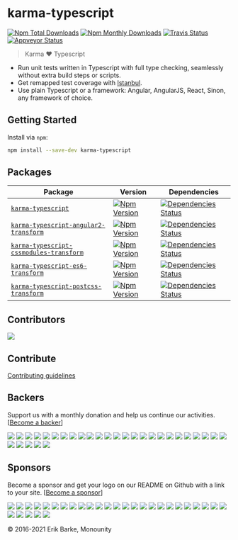 # karma-typescript

<a href="https://www.npmjs.com/package/karma-typescript"><img alt="Npm Total Downloads" src="https://img.shields.io/npm/dt/karma-typescript.svg"></a>
<a href="https://www.npmjs.com/package/karma-typescript"><img alt="Npm Monthly Downloads" src="https://img.shields.io/npm/dm/karma-typescript.svg"></a>
<a href="https://travis-ci.org/monounity/karma-typescript"><img alt="Travis Status" src="https://img.shields.io/travis/monounity/karma-typescript/master.svg?label=travis"></a>
<a href="https://ci.appveyor.com/project/monounity/karma-typescript"><img alt="Appveyor Status" src="https://img.shields.io/appveyor/ci/monounity/karma-typescript/master.svg?label=appveyor"></a>

> Karma :heart: Typescript

* Run unit tests written in Typescript with full type checking, seamlessly without extra build steps or scripts.
* Get remapped test coverage with [Istanbul](https://istanbul.js.org).
* Use plain Typescript or a framework: Angular, AngularJS, React, Sinon, any framework of choice.

## Getting Started

Install via `npm`:

```bash
npm install --save-dev karma-typescript
```

## Packages

| Package | Version | Dependencies |
|--------|-------|------------|
| [`karma-typescript`](/packages/karma-typescript) | [![Npm Version](https://img.shields.io/npm/v/karma-typescript.svg)](https://www.npmjs.com/package/karma-typescript) | [![Dependencies Status](https://david-dm.org/monounity/karma-typescript.svg?path=packages/karma-typescript)](https://david-dm.org/monounity/karma-typescript?path=packages/karma-typescript) |
| [`karma-typescript-angular2-transform`](/packages/karma-typescript-angular2-transform) | [![Npm Version](https://img.shields.io/npm/v/karma-typescript-angular2-transform.svg)](https://www.npmjs.com/package/karma-typescript-angular2-transform) | [![Dependencies Status](https://david-dm.org/monounity/karma-typescript/status.svg?path=packages/karma-typescript-angular2-transform)](https://david-dm.org/monounity/karma-typescript?path=packages/karma-typescript-angular2-transform) |
| [`karma-typescript-cssmodules-transform`](/packages/karma-typescript-cssmodules-transform) | [![Npm Version](https://img.shields.io/npm/v/karma-typescript-cssmodules-transform.svg)](https://www.npmjs.com/package/karma-typescript-cssmodules-transform) | [![Dependencies Status](https://david-dm.org/monounity/karma-typescript/status.svg?path=packages/karma-typescript-cssmodules-transform)](https://david-dm.org/monounity/karma-typescript?path=packages/karma-typescript-cssmodules-transform) |
| [`karma-typescript-es6-transform`](/packages/karma-typescript-es6-transform) | [![Npm Version](https://img.shields.io/npm/v/karma-typescript-es6-transform.svg)](https://www.npmjs.com/package/karma-typescript-es6-transform) | [![Dependencies Status](https://david-dm.org/monounity/karma-typescript/status.svg?path=packages/karma-typescript-es6-transform)](https://david-dm.org/monounity/karma-typescript?path=packages/karma-typescript-es6-transform) |
| [`karma-typescript-postcss-transform`](/packages/karma-typescript-postcss-transform) | [![Npm Version](https://img.shields.io/npm/v/karma-typescript-postcss-transform.svg)](https://www.npmjs.com/package/karma-typescript-postcss-transform) | [![Dependencies Status](https://david-dm.org/monounity/karma-typescript.svg?path=packages/karma-typescript-postcss-transform)](https://david-dm.org/monounity/karma-typescript?path=packages/karma-typescript-postcss-transform) |

## Contributors

<a href="https://github.com/monounity/karma-typescript/graphs/contributors"><img src="https://opencollective.com/karma-typescript/contributors.svg?width=890&button=false" /></a>

## Contribute

[Contributing guidelines](https://github.com/monounity/karma-typescript/wiki/Contributing)

## Backers

Support us with a monthly donation and help us continue our activities. [[Become a backer](https://opencollective.com/karma-typescript#backer)]

<a href="https://opencollective.com/karma-typescript/backer/0/website" target="_blank"><img src="https://opencollective.com/karma-typescript/backer/0/avatar.svg"></a>
<a href="https://opencollective.com/karma-typescript/backer/1/website" target="_blank"><img src="https://opencollective.com/karma-typescript/backer/1/avatar.svg"></a>
<a href="https://opencollective.com/karma-typescript/backer/2/website" target="_blank"><img src="https://opencollective.com/karma-typescript/backer/2/avatar.svg"></a>
<a href="https://opencollective.com/karma-typescript/backer/3/website" target="_blank"><img src="https://opencollective.com/karma-typescript/backer/3/avatar.svg"></a>
<a href="https://opencollective.com/karma-typescript/backer/4/website" target="_blank"><img src="https://opencollective.com/karma-typescript/backer/4/avatar.svg"></a>
<a href="https://opencollective.com/karma-typescript/backer/5/website" target="_blank"><img src="https://opencollective.com/karma-typescript/backer/5/avatar.svg"></a>
<a href="https://opencollective.com/karma-typescript/backer/6/website" target="_blank"><img src="https://opencollective.com/karma-typescript/backer/6/avatar.svg"></a>
<a href="https://opencollective.com/karma-typescript/backer/7/website" target="_blank"><img src="https://opencollective.com/karma-typescript/backer/7/avatar.svg"></a>
<a href="https://opencollective.com/karma-typescript/backer/8/website" target="_blank"><img src="https://opencollective.com/karma-typescript/backer/8/avatar.svg"></a>
<a href="https://opencollective.com/karma-typescript/backer/9/website" target="_blank"><img src="https://opencollective.com/karma-typescript/backer/9/avatar.svg"></a>
<a href="https://opencollective.com/karma-typescript/backer/10/website" target="_blank"><img src="https://opencollective.com/karma-typescript/backer/10/avatar.svg"></a>
<a href="https://opencollective.com/karma-typescript/backer/11/website" target="_blank"><img src="https://opencollective.com/karma-typescript/backer/11/avatar.svg"></a>
<a href="https://opencollective.com/karma-typescript/backer/12/website" target="_blank"><img src="https://opencollective.com/karma-typescript/backer/12/avatar.svg"></a>
<a href="https://opencollective.com/karma-typescript/backer/13/website" target="_blank"><img src="https://opencollective.com/karma-typescript/backer/13/avatar.svg"></a>
<a href="https://opencollective.com/karma-typescript/backer/14/website" target="_blank"><img src="https://opencollective.com/karma-typescript/backer/14/avatar.svg"></a>
<a href="https://opencollective.com/karma-typescript/backer/15/website" target="_blank"><img src="https://opencollective.com/karma-typescript/backer/15/avatar.svg"></a>
<a href="https://opencollective.com/karma-typescript/backer/16/website" target="_blank"><img src="https://opencollective.com/karma-typescript/backer/16/avatar.svg"></a>
<a href="https://opencollective.com/karma-typescript/backer/17/website" target="_blank"><img src="https://opencollective.com/karma-typescript/backer/17/avatar.svg"></a>
<a href="https://opencollective.com/karma-typescript/backer/18/website" target="_blank"><img src="https://opencollective.com/karma-typescript/backer/18/avatar.svg"></a>
<a href="https://opencollective.com/karma-typescript/backer/19/website" target="_blank"><img src="https://opencollective.com/karma-typescript/backer/19/avatar.svg"></a>
<a href="https://opencollective.com/karma-typescript/backer/20/website" target="_blank"><img src="https://opencollective.com/karma-typescript/backer/20/avatar.svg"></a>
<a href="https://opencollective.com/karma-typescript/backer/21/website" target="_blank"><img src="https://opencollective.com/karma-typescript/backer/21/avatar.svg"></a>
<a href="https://opencollective.com/karma-typescript/backer/22/website" target="_blank"><img src="https://opencollective.com/karma-typescript/backer/22/avatar.svg"></a>
<a href="https://opencollective.com/karma-typescript/backer/23/website" target="_blank"><img src="https://opencollective.com/karma-typescript/backer/23/avatar.svg"></a>
<a href="https://opencollective.com/karma-typescript/backer/24/website" target="_blank"><img src="https://opencollective.com/karma-typescript/backer/24/avatar.svg"></a>
<a href="https://opencollective.com/karma-typescript/backer/25/website" target="_blank"><img src="https://opencollective.com/karma-typescript/backer/25/avatar.svg"></a>
<a href="https://opencollective.com/karma-typescript/backer/26/website" target="_blank"><img src="https://opencollective.com/karma-typescript/backer/26/avatar.svg"></a>
<a href="https://opencollective.com/karma-typescript/backer/27/website" target="_blank"><img src="https://opencollective.com/karma-typescript/backer/27/avatar.svg"></a>
<a href="https://opencollective.com/karma-typescript/backer/28/website" target="_blank"><img src="https://opencollective.com/karma-typescript/backer/28/avatar.svg"></a>
<a href="https://opencollective.com/karma-typescript/backer/29/website" target="_blank"><img src="https://opencollective.com/karma-typescript/backer/29/avatar.svg"></a>

## Sponsors

Become a sponsor and get your logo on our README on Github with a link to your site. [[Become a sponsor](https://opencollective.com/karma-typescript#sponsor)]

<a href="https://opencollective.com/karma-typescript/sponsor/0/website" target="_blank"><img src="https://opencollective.com/karma-typescript/sponsor/0/avatar.svg"></a>
<a href="https://opencollective.com/karma-typescript/sponsor/1/website" target="_blank"><img src="https://opencollective.com/karma-typescript/sponsor/1/avatar.svg"></a>
<a href="https://opencollective.com/karma-typescript/sponsor/2/website" target="_blank"><img src="https://opencollective.com/karma-typescript/sponsor/2/avatar.svg"></a>
<a href="https://opencollective.com/karma-typescript/sponsor/3/website" target="_blank"><img src="https://opencollective.com/karma-typescript/sponsor/3/avatar.svg"></a>
<a href="https://opencollective.com/karma-typescript/sponsor/4/website" target="_blank"><img src="https://opencollective.com/karma-typescript/sponsor/4/avatar.svg"></a>
<a href="https://opencollective.com/karma-typescript/sponsor/5/website" target="_blank"><img src="https://opencollective.com/karma-typescript/sponsor/5/avatar.svg"></a>
<a href="https://opencollective.com/karma-typescript/sponsor/6/website" target="_blank"><img src="https://opencollective.com/karma-typescript/sponsor/6/avatar.svg"></a>
<a href="https://opencollective.com/karma-typescript/sponsor/7/website" target="_blank"><img src="https://opencollective.com/karma-typescript/sponsor/7/avatar.svg"></a>
<a href="https://opencollective.com/karma-typescript/sponsor/8/website" target="_blank"><img src="https://opencollective.com/karma-typescript/sponsor/8/avatar.svg"></a>
<a href="https://opencollective.com/karma-typescript/sponsor/9/website" target="_blank"><img src="https://opencollective.com/karma-typescript/sponsor/9/avatar.svg"></a>
<a href="https://opencollective.com/karma-typescript/sponsor/10/website" target="_blank"><img src="https://opencollective.com/karma-typescript/sponsor/10/avatar.svg"></a>
<a href="https://opencollective.com/karma-typescript/sponsor/11/website" target="_blank"><img src="https://opencollective.com/karma-typescript/sponsor/11/avatar.svg"></a>
<a href="https://opencollective.com/karma-typescript/sponsor/12/website" target="_blank"><img src="https://opencollective.com/karma-typescript/sponsor/12/avatar.svg"></a>
<a href="https://opencollective.com/karma-typescript/sponsor/13/website" target="_blank"><img src="https://opencollective.com/karma-typescript/sponsor/13/avatar.svg"></a>
<a href="https://opencollective.com/karma-typescript/sponsor/14/website" target="_blank"><img src="https://opencollective.com/karma-typescript/sponsor/14/avatar.svg"></a>
<a href="https://opencollective.com/karma-typescript/sponsor/15/website" target="_blank"><img src="https://opencollective.com/karma-typescript/sponsor/15/avatar.svg"></a>
<a href="https://opencollective.com/karma-typescript/sponsor/16/website" target="_blank"><img src="https://opencollective.com/karma-typescript/sponsor/16/avatar.svg"></a>
<a href="https://opencollective.com/karma-typescript/sponsor/17/website" target="_blank"><img src="https://opencollective.com/karma-typescript/sponsor/17/avatar.svg"></a>
<a href="https://opencollective.com/karma-typescript/sponsor/18/website" target="_blank"><img src="https://opencollective.com/karma-typescript/sponsor/18/avatar.svg"></a>
<a href="https://opencollective.com/karma-typescript/sponsor/19/website" target="_blank"><img src="https://opencollective.com/karma-typescript/sponsor/19/avatar.svg"></a>
<a href="https://opencollective.com/karma-typescript/sponsor/20/website" target="_blank"><img src="https://opencollective.com/karma-typescript/sponsor/20/avatar.svg"></a>
<a href="https://opencollective.com/karma-typescript/sponsor/21/website" target="_blank"><img src="https://opencollective.com/karma-typescript/sponsor/21/avatar.svg"></a>
<a href="https://opencollective.com/karma-typescript/sponsor/22/website" target="_blank"><img src="https://opencollective.com/karma-typescript/sponsor/22/avatar.svg"></a>
<a href="https://opencollective.com/karma-typescript/sponsor/23/website" target="_blank"><img src="https://opencollective.com/karma-typescript/sponsor/23/avatar.svg"></a>
<a href="https://opencollective.com/karma-typescript/sponsor/24/website" target="_blank"><img src="https://opencollective.com/karma-typescript/sponsor/24/avatar.svg"></a>
<a href="https://opencollective.com/karma-typescript/sponsor/25/website" target="_blank"><img src="https://opencollective.com/karma-typescript/sponsor/25/avatar.svg"></a>
<a href="https://opencollective.com/karma-typescript/sponsor/26/website" target="_blank"><img src="https://opencollective.com/karma-typescript/sponsor/26/avatar.svg"></a>
<a href="https://opencollective.com/karma-typescript/sponsor/27/website" target="_blank"><img src="https://opencollective.com/karma-typescript/sponsor/27/avatar.svg"></a>
<a href="https://opencollective.com/karma-typescript/sponsor/28/website" target="_blank"><img src="https://opencollective.com/karma-typescript/sponsor/28/avatar.svg"></a>
<a href="https://opencollective.com/karma-typescript/sponsor/29/website" target="_blank"><img src="https://opencollective.com/karma-typescript/sponsor/29/avatar.svg"></a>

© 2016-2021 Erik Barke, Monounity
